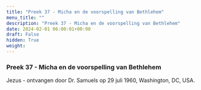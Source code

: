 ```yaml
---
title: "Preek 37 - Micha en de voorspelling van Bethlehem"
menu_title: ""
description: "Preek 37 - Micha en de voorspelling van Bethlehem"
date: 2024-02-01 06:00:01+00:90
draft: False
hidden: True
weight:
---
```

### Preek 37 - Micha en de voorspelling van Bethlehem

Jezus - ontvangen door Dr. Samuels op 29 juli 1960, Washington, DC, USA.
